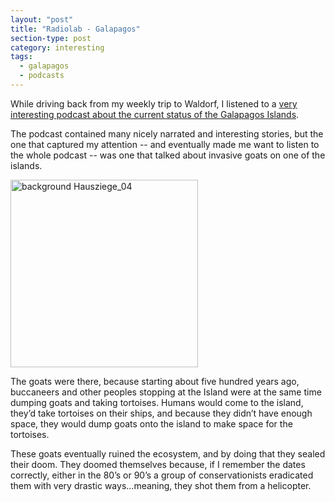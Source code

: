```yaml
---
layout: "post"
title: "Radiolab - Galapagos"
section-type: post
category: interesting
tags:
  - galapagos
  - podcasts
---
```

 While driving back from my weekly trip to Waldorf, I listened to a [very interesting podcast about the current status of the Galapagos Islands](http://www.radiolab.org/story/galapagos/).   

The podcast contained many nicely narrated and interesting stories, but the one that captured my attention -- and eventually made me want to listen to the whole podcast -- was one that talked about invasive goats on one of the islands.

<div class="postImage">
  <img
    src="http://upload.wikimedia.org/wikipedia/commons/thumb/b/b2/Hausziege_04.jpg/640px-Hausziege_04.jpg"
    width="300px" height="300px"
    alt="background Hausziege_04"/>
</div>

The goats were there, because starting about five hundred years ago, buccaneers and other peoples stopping at the Island were at the same time dumping goats and taking tortoises. Humans would come to the island, they’d take tortoises on their ships, and because they didn’t have enough space, they would dump goats onto the island to make space for the tortoises.

These goats eventually ruined the ecosystem, and by doing that they sealed their doom. They doomed themselves because, if I remember the dates correctly, either in the 80’s or 90’s a group of conservationists eradicated them with very drastic ways...meaning, they shot them from a helicopter.
